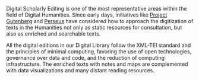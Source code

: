 
Digital Scholarly Editing is one of the most representative areas within the field of Digital Humanities. Since early days, initiatives like [Project Gutenberg](https://www.gutenberg.org/) and [Perseus](http://www.perseus.tufts.edu/hopper/) have considered how to approach the digitization of texts in the Humanities not only as static resources for consultation, but also as enriched and searchable texts. 

All the digital editions in our Digital Library follow the XML-TEI standard and the principles of minimal computing, favoring the use of open technologies, governance over data and code, and the reduction of computing infrastructure. The enriched texts with notes and maps are complemented with data visualizations and many distant reading resources.

<!-- # Access our digital editions


## Chronicles and travelogues


##  Miscellaneous texts -->